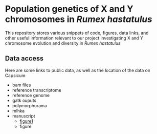 # Population genetics of X and Y chromosomes in _Rumex hastatulus_

This repository stores various snippets of code, figures, data links, and other useful information relevant to our project investigating X and Y chromosome evolution and diversity in  _Rumex hastatulus_

## Data access

Here are some links to public data, as well as the location of the data on Capsicum

- bam files
- reference transcriptome
- reference genome
- gatk ouputs
- polymorphurama
- mlhka
- manuscript
  - [figure1](https://github.com/houghjosh/XYdiversity/blob/master/figure1.png)
  - figure
